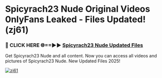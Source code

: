 # Spicyrach23 Nude Original Videos 0nlyFans Leaked - Files Updated! (zj61)

<h3>🔴 CLICK HERE 🌐==►► <a href="https://tinyurl.com/y5r63du9" rel="nofollow">Spicyrach23 Nude Updated Files</a></h3>

Get Spicyrach23 Nude and all content. Now you can access all videos and pictures of Spicyrach23 Nude. New Updated Files 2025!

[![zj61](https://i.imgur.com/UVo9nyh.gif)](https://tinyurl.com/y5r63du9)